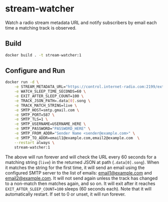 # stream-watcher

Watch a radio stream metadata URL and notify subscribers by email each time
a matching track is observed.

## Build

```bash
docker build . -t stream-watcher:1
```

## Configure and Run

```bash
docker run -d \
    -e STREAM_METADATA_URL="https://control.internet-radio.com:2199/external/rpc.php?m=streaminfo.get&username=mnnexus" \
    -e WATCH_SLEEP_TIME_SECONDS=60 \
    -e EXIT_AFTER_SLEEP_COUNT=100 \
    -e TRACK_JSON_PATH=.data[0].song \
    -e TRACK_MATCH_STRING=live \
    -e SMTP_HOST=smtp.gmail.com \
    -e SMTP_PORT=587 \
    -e SMTP_TLS=1 \
    -e SMTP_USERNAME=USERNAME_HERE \
    -e SMTP_PASSWORD="PASSWORD_HERE" \
    -e SMTP_FROM_ADDR="Sender Name <sender@example.com>" \
    -e SMTP_TO_ADDR=email1@example.com,email2@example.com  \
    --restart always \
    stream-watcher:1
```

The above will run forever and will check the URL every 60 seconds for a matching
string (`live`) in the returned JSON at path (`.data[0].song`). When it matches the
string for the first time, it will send an email using the configured SMTP server
to the list of emails: email1@example.com and email2@example.com.
It will not send again unless the track has changed to a non-match then matches
again, and so on.
It will exit after it reaches `EXIT_AFTER_SLEEP_COUNT=100` sleeps (60 seconds each).
Note that it will automatically restart. If set to 0 or unset, it will run forever.